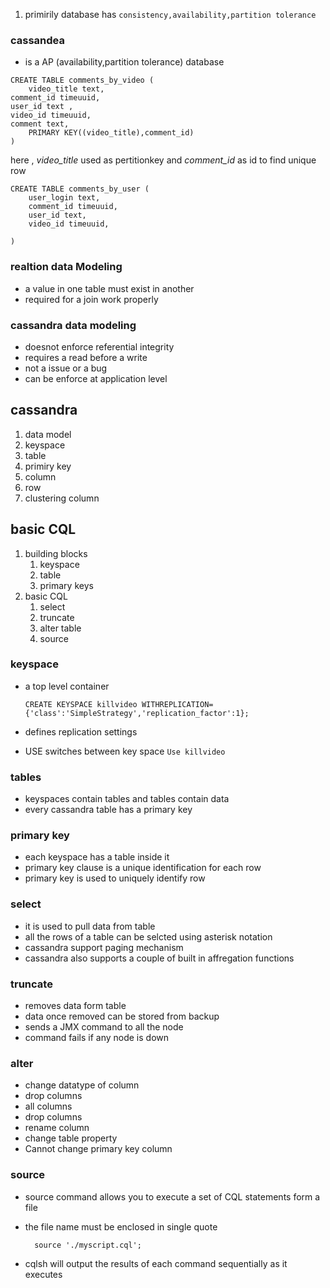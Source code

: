 1. primirily database has 
   `consistency,availability,partition tolerance`

### cassandea

- is a  AP (availability,partition tolerance) database 

```
CREATE TABLE comments_by_video (
    video_title text,
comment_id timeuuid,
user_id text ,
video_id timeuuid,
comment text,
    PRIMARY KEY((video_title),comment_id)
)
```

here , *video_title* used as pertitionkey  and  *comment_id* as id to find unique row

```
CREATE TABLE comments_by_user (
    user_login text,
    comment_id timeuuid, 
    user_id text, 
    video_id timeuuid, 

)
```

### realtion data Modeling

- a value in one table must exist in another 
- required for a join work properly

### cassandra data modeling

- doesnot  enforce referential integrity 
- requires a read before a write 
- not a issue or a bug 
- can be enforce at application level

## cassandra

1. data model 
2. keyspace 
3. table 
4. primiry key 
5. column 
6. row 
7. clustering column

## basic CQL

1. building blocks 
   1. keyspace 
   2. table 
   3. primary keys 
2. basic CQL 
   1. select 
   2. truncate 
   3. alter table 
   4. source

### keyspace

- a top level container 
  
  ```
  CREATE KEYSPACE killvideo WITHREPLICATION={'class':'SimpleStrategy','replication_factor':1}; 
  ```

- defines replication settings 

- USE switches between key space
    `Use killvideo`

### tables

- keyspaces contain tables and tables contain data 
- every cassandra table has a primary key

### primary key

- each keyspace has a table inside it 
- primary key clause is a unique identification for each row
- primary key is used to uniquely identify row 

### select

- it is used to pull data from table 
- all the rows of a table can be selcted using asterisk notation 
- cassandra support paging mechanism 
- cassandra also supports a couple of built in affregation functions

### truncate

- removes data form table 
- data once removed can be stored from backup
- sends a JMX command to all the node 
- command fails if any node is down 

### alter

- change datatype of column 
- drop columns 
- all columns 
- drop columns
- rename column 
- change table property
- Cannot change primary key column 

### source

- source command allows you to execute a set of CQL statements form a file 
- the file name must be enclosed in single quote 
  
  ```
    source './myscript.cql';
  ```
- cqlsh will output the results of each command sequentially as it executes 

